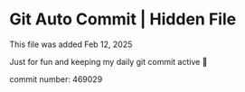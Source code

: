 # Git Auto Commit | Hidden File

This file was added Feb 12, 2025

Just for fun and keeping my daily git commit active 🤪

commit number: 469029
